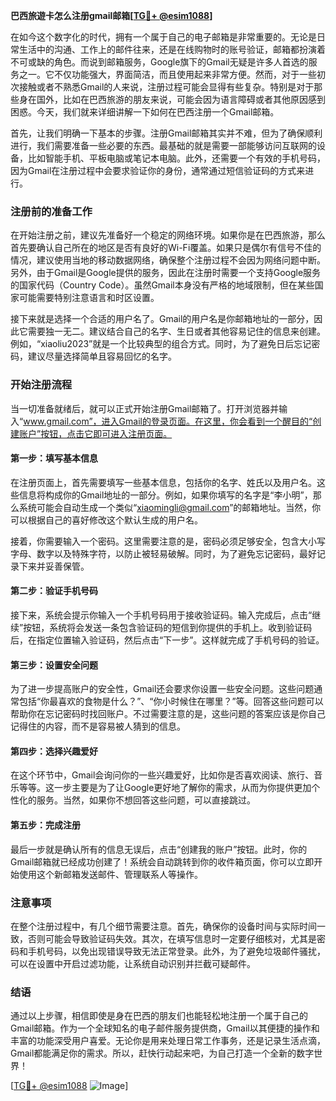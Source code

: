 **巴西旅遊卡怎么注册gmail邮箱[[TG💪+ @esim1088](https://t.me/s/esim1088)]**

在如今这个数字化的时代，拥有一个属于自己的电子邮箱是非常重要的。无论是日常生活中的沟通、工作上的邮件往来，还是在线购物时的账号验证，邮箱都扮演着不可或缺的角色。而说到邮箱服务，Google旗下的Gmail无疑是许多人首选的服务之一。它不仅功能强大，界面简洁，而且使用起来非常方便。然而，对于一些初次接触或者不熟悉Gmail的人来说，注册过程可能会显得有些复杂。特别是对于那些身在国外，比如在巴西旅游的朋友来说，可能会因为语言障碍或者其他原因感到困惑。今天，我们就来详细讲解一下如何在巴西注册一个Gmail邮箱。

首先，让我们明确一下基本的步骤。注册Gmail邮箱其实并不难，但为了确保顺利进行，我们需要准备一些必要的东西。最基础的就是需要一部能够访问互联网的设备，比如智能手机、平板电脑或笔记本电脑。此外，还需要一个有效的手机号码，因为Gmail在注册过程中会要求验证你的身份，通常通过短信验证码的方式来进行。

### 注册前的准备工作

在开始注册之前，建议先准备好一个稳定的网络环境。如果你是在巴西旅游，那么首先要确认自己所在的地区是否有良好的Wi-Fi覆盖。如果只是偶尔有信号不佳的情况，建议使用当地的移动数据网络，确保整个注册过程不会因为网络问题中断。另外，由于Gmail是Google提供的服务，因此在注册时需要一个支持Google服务的国家代码（Country Code）。虽然Gmail本身没有严格的地域限制，但在某些国家可能需要特别注意语言和时区设置。

接下来就是选择一个合适的用户名了。Gmail的用户名是你邮箱地址的一部分，因此它需要独一无二。建议结合自己的名字、生日或者其他容易记住的信息来创建。例如，“xiaoliu2023”就是一个比较典型的组合方式。同时，为了避免日后忘记密码，建议尽量选择简单且容易回忆的名字。

### 开始注册流程

当一切准备就绪后，就可以正式开始注册Gmail邮箱了。打开浏览器并输入“www.gmail.com”，进入Gmail的登录页面。在这里，你会看到一个醒目的“创建账户”按钮，点击它即可进入注册页面。

#### 第一步：填写基本信息

在注册页面上，首先需要填写一些基本信息，包括你的名字、姓氏以及用户名。这些信息将构成你的Gmail地址的一部分。例如，如果你填写的名字是“李小明”，那么系统可能会自动生成一个类似“xiaomingli@gmail.com”的邮箱地址。当然，你可以根据自己的喜好修改这个默认生成的用户名。

接着，你需要输入一个密码。这里需要注意的是，密码必须足够安全，包含大小写字母、数字以及特殊字符，以防止被轻易破解。同时，为了避免忘记密码，最好记录下来并妥善保管。

#### 第二步：验证手机号码

接下来，系统会提示你输入一个手机号码用于接收验证码。输入完成后，点击“继续”按钮，系统将会发送一条包含验证码的短信到你提供的手机上。收到验证码后，在指定位置输入验证码，然后点击“下一步”。这样就完成了手机号码的验证。

#### 第三步：设置安全问题

为了进一步提高账户的安全性，Gmail还会要求你设置一些安全问题。这些问题通常包括“你最喜欢的食物是什么？”、“你小时候住在哪里？”等。回答这些问题可以帮助你在忘记密码时找回账户。不过需要注意的是，这些问题的答案应该是你自己记得住的内容，而不是容易被人猜到的信息。

#### 第四步：选择兴趣爱好

在这个环节中，Gmail会询问你的一些兴趣爱好，比如你是否喜欢阅读、旅行、音乐等等。这一步主要是为了让Google更好地了解你的需求，从而为你提供更加个性化的服务。当然，如果你不想回答这些问题，可以直接跳过。

#### 第五步：完成注册

最后一步就是确认所有的信息无误后，点击“创建我的账户”按钮。此时，你的Gmail邮箱就已经成功创建了！系统会自动跳转到你的收件箱页面，你可以立即开始使用这个新邮箱发送邮件、管理联系人等操作。

### 注意事项

在整个注册过程中，有几个细节需要注意。首先，确保你的设备时间与实际时间一致，否则可能会导致验证码失效。其次，在填写信息时一定要仔细核对，尤其是密码和手机号码，以免出现错误导致无法正常登录。此外，为了避免垃圾邮件骚扰，可以在设置中开启过滤功能，让系统自动识别并拦截可疑邮件。

### 结语

通过以上步骤，相信即使是身在巴西的朋友们也能轻松地注册一个属于自己的Gmail邮箱。作为一个全球知名的电子邮件服务提供商，Gmail以其便捷的操作和丰富的功能深受用户喜爱。无论你是用来处理日常工作事务，还是记录生活点滴，Gmail都能满足你的需求。所以，赶快行动起来吧，为自己打造一个全新的数字世界！

[[TG💪+ @esim1088](https://t.me/s/esim1088) ![Image](https://i.postimg.cc/4NQfJmqS/Snipaste-2025-05-13-00-14-12.png)]